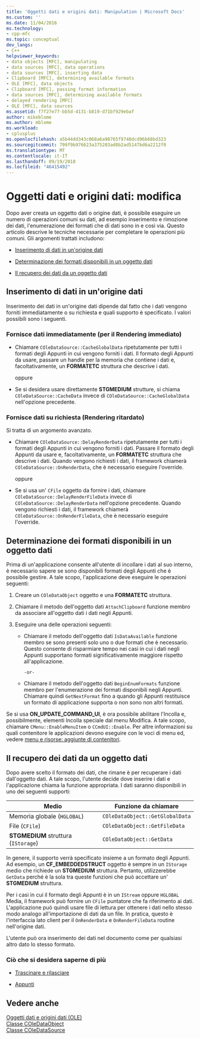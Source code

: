 ```yaml
---
title: 'Oggetti dati e origini dati: Manipulation | Microsoft Docs'
ms.custom: ''
ms.date: 11/04/2016
ms.technology:
- cpp-mfc
ms.topic: conceptual
dev_langs:
- C++
helpviewer_keywords:
- data objects [MFC], manipulating
- data sources [MFC], data operations
- data sources [MFC], inserting data
- Clipboard [MFC], determining available formats
- OLE [MFC], data objects
- Clipboard [MFC], passing format information
- data sources [MFC], determining available formats
- delayed rendering [MFC]
- OLE [MFC], data sources
ms.assetid: f7f27e77-bb5d-4131-b819-d71bf929ebaf
author: mikeblome
ms.author: mblome
ms.workload:
- cplusplus
ms.openlocfilehash: a5b44dd343c068a6a98765f9740dcd96b68bd323
ms.sourcegitcommit: 799f9b976623a375203ad8b2ad5147bd6a2212f0
ms.translationtype: MT
ms.contentlocale: it-IT
ms.lasthandoff: 09/19/2018
ms.locfileid: "46415492"
---
```

# <a name="data-objects-and-data-sources-manipulation"></a>Oggetti dati e origini dati: modifica

Dopo aver creata un oggetto dati o origine dati, è possibile eseguire un numero di operazioni comuni su dati, ad esempio inserimento e rimozione dei dati, l'enumerazione dei formati che di dati sono in e così via. Questo articolo descrive le tecniche necessarie per completare le operazioni più comuni. Gli argomenti trattati includono:

- [Inserimento di dati in un'origine dati](#_core_inserting_data_into_a_data_source)

- [Determinazione dei formati disponibili in un oggetto dati](#_core_determining_the_formats_available_in_a_data_object)

- [Il recupero dei dati da un oggetto dati](#_core_retrieving_data_from_a_data_object)

##  <a name="_core_inserting_data_into_a_data_source"></a> Inserimento di dati in un'origine dati

Inserimento dei dati in un'origine dati dipende dal fatto che i dati vengono forniti immediatamente o su richiesta e quali supporto è specificato. I valori possibili sono i seguenti.

### <a name="supplying-data-immediately-immediate-rendering"></a>Fornisce dati immediatamente (per il Rendering immediato)

- Chiamare `COleDataSource::CacheGlobalData` ripetutamente per tutti i formati degli Appunti in cui vengono forniti i dati. Il formato degli Appunti da usare, passare un handle per la memoria che contiene i dati e, facoltativamente, un **FORMATETC** struttura che descrive i dati.

     oppure

- Se si desidera usare direttamente **STGMEDIUM** strutture, si chiama `COleDataSource::CacheData` invece di `COleDataSource::CacheGlobalData` nell'opzione precedente.

### <a name="supplying-data-on-demand-delayed-rendering"></a>Fornisce dati su richiesta (Rendering ritardato)

Si tratta di un argomento avanzato.

- Chiamare `COleDataSource::DelayRenderData` ripetutamente per tutti i formati degli Appunti in cui vengono forniti i dati. Passare il formato degli Appunti da usare e, facoltativamente, un **FORMATETC** struttura che descrive i dati. Quando vengono richiesti i dati, il framework chiamerà `COleDataSource::OnRenderData`, che è necessario eseguire l'override.

     oppure

- Se si usa un' `CFile` oggetto da fornire i dati, chiamare `COleDataSource::DelayRenderFileData` invece di `COleDataSource::DelayRenderData` nell'opzione precedente. Quando vengono richiesti i dati, il framework chiamerà `COleDataSource::OnRenderFileData`, che è necessario eseguire l'override.

##  <a name="_core_determining_the_formats_available_in_a_data_object"></a> Determinazione dei formati disponibili in un oggetto dati

Prima di un'applicazione consente all'utente di incollare i dati al suo interno, è necessario sapere se sono disponibili formati degli Appunti che è possibile gestire. A tale scopo, l'applicazione deve eseguire le operazioni seguenti:

1. Creare un `COleDataObject` oggetto e una **FORMATETC** struttura.

1. Chiamare il metodo dell'oggetto dati `AttachClipboard` funzione membro da associare all'oggetto dati i dati negli Appunti.

1. Eseguire una delle operazioni seguenti:

   - Chiamare il metodo dell'oggetto dati `IsDataAvailable` funzione membro se sono presenti solo uno o due formati che è necessario. Questo consente di risparmiare tempo nei casi in cui i dati negli Appunti supportano formati significativamente maggiore rispetto all'applicazione.

         -or-

   - Chiamare il metodo dell'oggetto dati `BeginEnumFormats` funzione membro per l'enumerazione dei formati disponibili negli Appunti. Chiamare quindi `GetNextFormat` fino a quando gli Appunti restituisce un formato di applicazione supporta o non sono non altri formati.

Se si usa **ON_UPDATE_COMMAND_UI**, è ora possibile abilitare l'Incolla e, possibilmente, elementi Incolla speciale dal menu Modifica. A tale scopo, chiamare `CMenu::EnableMenuItem` o `CCmdUI::Enable`. Per altre informazioni su quali contenitore le applicazioni devono eseguire con le voci di menu ed, vedere [menu e risorse: aggiunte di contenitori](../mfc/menus-and-resources-container-additions.md).

##  <a name="_core_retrieving_data_from_a_data_object"></a> Il recupero dei dati da un oggetto dati

Dopo avere scelto il formato dei dati, che rimane è per recuperare i dati dall'oggetto dati. A tale scopo, l'utente decide dove inserire i dati e l'applicazione chiama la funzione appropriata. I dati saranno disponibili in uno dei seguenti supporti:

|Medio|Funzione da chiamare|
|------------|----------------------|
|Memoria globale (`HGLOBAL`)|`COleDataObject::GetGlobalData`|
|File (`CFile`)|`COleDataObject::GetFileData`|
|**STGMEDIUM** struttura (`IStorage`)|`COleDataObject::GetData`|

In genere, il supporto verrà specificato insieme a un formato degli Appunti. Ad esempio, un **CF_EMBEDDEDSTRUCT** oggetto è sempre in un `IStorage` medio che richiede un **STGMEDIUM** struttura. Pertanto, utilizzerebbe `GetData` perché è la sola tra queste funzioni che può accettare un' **STGMEDIUM** struttura.

Per i casi in cui il formato degli Appunti è in un `IStream` oppure `HGLOBAL` Media, il framework può fornire un `CFile` puntatore che fa riferimento ai dati. L'applicazione può quindi usare file di lettura per ottenere i dati nello stesso modo analogo all'importazione di dati da un file. In pratica, questo è l'interfaccia lato client per il `OnRenderData` e `OnRenderFileData` routine nell'origine dati.

L'utente può ora inserimento dei dati nel documento come per qualsiasi altro dato lo stesso formato.

### <a name="what-do-you-want-to-know-more-about"></a>Ciò che si desidera saperne di più

- [Trascinare e rilasciare](../mfc/drag-and-drop-ole.md)

- [Appunti](../mfc/clipboard.md)

## <a name="see-also"></a>Vedere anche

[Oggetti dati e origini dati (OLE)](../mfc/data-objects-and-data-sources-ole.md)<br/>
[Classe COleDataObject](../mfc/reference/coledataobject-class.md)<br/>
[Classe COleDataSource](../mfc/reference/coledatasource-class.md)
